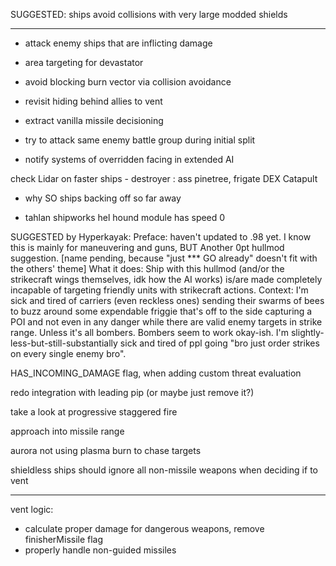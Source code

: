SUGGESTED: ships avoid collisions with very large modded shields

----------------------------------------------------------------

- attack enemy ships that are inflicting damage

- area targeting for devastator

- avoid blocking burn vector via collision avoidance

- revisit hiding behind allies to vent

- extract vanilla missile decisioning

- try to attack same enemy battle group during initial split

- notify systems of overridden facing in extended AI

check Lidar on faster ships - destroyer : ass pinetree, frigate DEX Catapult

- why SO ships backing off so far away

- tahlan shipworks hel hound module has speed 0

SUGGESTED by Hyperkayak:
Preface: haven't updated to .98 yet.
I know this is mainly for maneuvering and guns,
BUT
Another 0pt hullmod suggestion.
[name pending, because "just *** GO already" doesn't fit with the others' theme]
What it does: Ship with this hullmod (and/or the strikecraft wings themselves, idk how the AI works) is/are made completely incapable of targeting friendly units with strikecraft actions.
Context: I'm sick and tired of carriers (even reckless ones) sending their swarms of bees to buzz around some expendable friggie that's off to the side capturing a POI and not even in any danger while there are valid enemy targets in strike range. Unless it's all bombers. Bombers seem to work okay-ish.
I'm slightly-less-but-still-substantially sick and tired of ppl going "bro just order strikes on every single enemy bro".

HAS_INCOMING_DAMAGE flag, when adding custom threat evaluation

redo integration with leading pip (or maybe just remove it?)

take a look at progressive staggered fire

approach into missile range

aurora not using plasma burn to chase targets

shieldless ships should ignore all non-missile weapons when deciding if to vent 

----------------------------------------------------------------

vent logic:
  - calculate proper damage for dangerous weapons, remove finisherMissile flag
  - properly handle non-guided missiles
